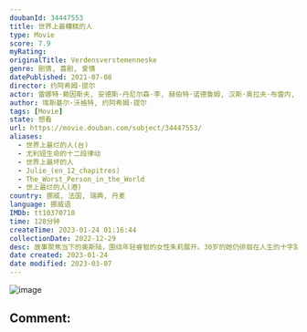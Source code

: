 ```yaml
---
doubanId: 34447553
title: 世界上最糟糕的人
type: Movie
score: 7.9
myRating: 
originalTitle: Verdensverstemenneske
genre: 剧情, 喜剧, 爱情
datePublished: 2021-07-08
director: 约阿希姆·提尔
actor: 雷娜特·赖因斯夫, 安德斯·丹尼尔森·李, 赫伯特·诺德鲁姆, 汉斯·奥拉夫·布雷内, 玛丽亚·嘉西亚·狄·梅奥, 西娅·斯塔贝尔, 威达·桑登, 西莉亚·史都斯坦, 米娅·麦戈文·扎伊尼, 鲁比·达格纳尔
author: 埃斯基尔·沃格特, 约阿希姆·提尔
tags: [Movie]
state: 想看
url: https://movie.douban.com/subject/34447553/
aliases:
  - 世界上最烂的人(台)
  - 尤利娅生命的十二段律动
  - 世界上最坏的人
  - Julie_(en_12_chapitres)
  - The_Worst_Person_in_the_World
  - 世上最烂的人(港)
country: 挪威, 法国, 瑞典, 丹麦
language: 挪威语
IMDb: tt10370710
time: 128分钟
createTime: 2023-01-24 01:16:44
collectionDate: 2022-12-29
desc: 故事聚焦当下的奥斯陆，围绕年轻睿智的女性朱莉展开。30岁的她仍徘徊在人生的十字路口，尽管她与事业有成的制图员阿克塞尔彼此相爱，拥有强烈的安全感，并很开心和他在一起，但她拒绝给渴望孩子的阿克塞尔生子。朱...
date created: 2023-01-24
date modified: 2023-03-07
---
```


![image](p2668815075.jpg)

Comment:
---
